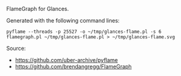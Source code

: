 FlameGraph for Glances.

Generated with the following command lines:

```
pyflame --threads -p 25527 -o ~/tmp/glances-flame.pl -s 6
flamegraph.pl ~/tmp/glances-flame.pl > ~/tmp/glances-flame.svg
```

Source:
- https://github.com/uber-archive/pyflame
- https://github.com/brendangregg/FlameGraph

